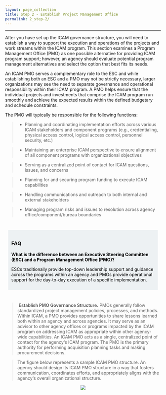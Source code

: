 ```yaml
---
layout: page_collection
title: Step 2 - Establish Project Management Office
permalink: 2_step-2/
---
```

<script>
$(function() {
  $( "#accordion" ).accordion({
    heightStyle: "content",
    collapsible: "true",
    active: "false"
  });
});
</script>

<script src="https://use.fontawesome.com/e20c671b68.js"></script>
-----------------------------------------------

After you have set up the ICAM governance structure, you will need to establish a way to support the execution and operations of the projects and work streams within the ICAM program. This section examines a Program Management Office (PMO) as one possible alternative for providing ICAM program support; however, an agency should evaluate potential program management alternatives and select the option that best fits its needs.

An ICAM PMO serves a complementary role to the ESC and while establishing both an ESC and a PMO may not be strictly necessary, larger organizations may see the need to separate governance and operational responsibility within their ICAM program. A PMO helps ensure that the individual projects and investments that comprise the ICAM program run smoothly and achieve the expected results within the defined budgetary and schedule constraints.

The PMO will typically be responsible for the following functions: 	

> * Planning and coordinating implementation efforts across various ICAM stakeholders and component programs (e.g., credentialing, physical access control, logical access control, personnel security, etc.)

> * Maintaining an enterprise ICAM perspective to ensure alignment of all component programs with organizational objectives

> * Serving as a centralized point of contact for ICAM questions, issues, and concerns

> * Planning for and securing program funding to execute ICAM capabilities
	
> * Handling communications and outreach to both internal and external stakeholders

> * Managing program risks and issues to resolution across agency office/component/bureau boundaries

<br>

<div style="background-color: #edf1f3;color: black;margin: 10px;padding: 10px">

<h3><span>FAQ</span></h3>
<p><strong>What is the difference between an Executive Steering Committee (ESC) and a Program Management Office (PMO)?</strong></p>

<p><span>ESCs traditionally provide top-down leadership support and guidance across the programs within an agency and PMOs provide operational support for the day-to-day execution of a specific implementation.</span></p>

</div>

<br>

> <i class="fa fa-check-square-o"></i> &nbsp;**Establish PMO Governance Structure.** PMOs generally follow standardized project management policies, processes, and methods. Within ICAM, a PMO provides opportunities to share lessons learned both within an agency and across agencies. It may serve as an advisor to other agency offices or programs impacted by the ICAM program on addressing ICAM as appropriate within other agency-wide capabilities. An ICAM PMO acts as a single, centralized point of contact for the agency‘s ICAM program. The PMO is the primary authority for performing acquisition planning tasks and making procurement decisions. 

> The figure below represents a sample ICAM PMO structure. An agency should design its ICAM PMO structure in a way that fosters communication, coordinates efforts, and appropriately aligns with the agency‘s overall organizational structure.

<div style="text-align:center"><img src="ficam-management/img/pmo.png"/></div>























